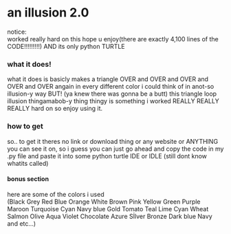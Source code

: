 # an illusion 2.0

notice:  
worked really hard on this hope u enjoy(there are exactly 4,100 lines of the CODE!!!!!!!!!) AND its only python TURTLE



### what it does!
what it does is basicly makes a triangle OVER and OVER and OVER and OVER and OVER angain in every different color i could think of in anot-so illusion-y way BUT! (ya knew there was gonna be a butt) this triangle loop illusion thingamabob-y thing thingy is something i worked REALLY REALLY REALLY hard on so enjoy using it.
### how to get
so.. to get it theres no link or download thing or any website or ANYTHING you can see it on, so i guess you can just go ahead and copy the code in my .py file and paste it into some python turtle IDE or IDLE (still dont know whatits called)



#### bonus section 
here are some of the colors i used   
(Black Grey Red Blue Orange White Brown Pink Yellow Green Purple Maroon Turquoise Cyan Navy blue Gold Tomato Teal Lime Cyan Wheat Salmon Olive Aqua Violet Chocolate Azure Sİlver Bronze Dark blue Navy and etc…)
